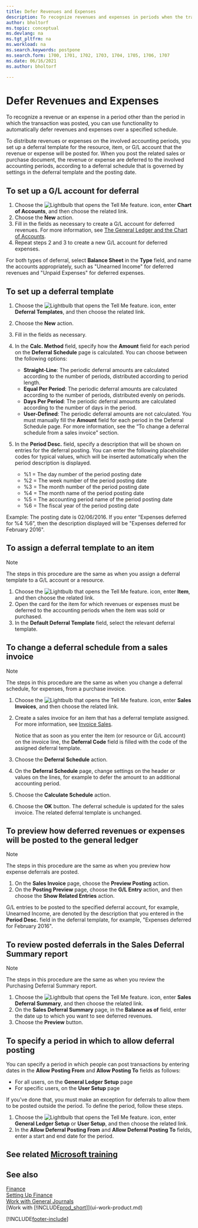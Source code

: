 ```yaml
---
title: Defer Revenues and Expenses
description: To recognize revenues and expenses in periods when the transaction was not posted, you can automatically defer or postpone them over a specified schedule.
author: bholtorf
ms.topic: conceptual
ms.devlang: na
ms.tgt_pltfrm: na
ms.workload: na
ms.search.keywords: postpone
ms.search.form: 1700, 1701, 1702, 1703, 1704, 1705, 1706, 1707
ms.date: 06/16/2021
ms.author: bholtorf

---
```

# Defer Revenues and Expenses

To recognize a revenue or an expense in a period other than the period in which the transaction was posted, you can use functionality to automatically defer revenues and expenses over a specified schedule.

To distribute revenues or expenses on the involved accounting periods, you set up a deferral template for the resource, item, or G/L account that the revenue or expense will be posted for. When you post the related sales or purchase document, the revenue or expense are deferred to the involved accounting periods, according to a deferral schedule that is governed by settings in the deferral template and the posting date.

## To set up a G/L account for deferral

1. Choose the ![Lightbulb that opens the Tell Me feature.](media/ui-search/search_small.png "Tell me what you want to do") icon, enter **Chart of Accounts**, and then choose the related link.
2. Choose the **New** action.
3. Fill in the fields as necessary to create a G/L account for deferred revenues. For more information, see [The General Ledger and the Chart of Accounts](finance-general-ledger.md).
4. Repeat steps 2 and 3 to create a new G/L account for deferred expenses.

For both types of deferral, select **Balance Sheet** in the **Type** field, and name the accounts appropriately, such as "Unearned Income" for deferred revenues and "Unpaid Expenses" for deferred expenses.

## To set up a deferral template

1. Choose the ![Lightbulb that opens the Tell Me feature.](media/ui-search/search_small.png "Tell me what you want to do") icon, enter **Deferral Templates**, and then choose the related link.
2. Choose the **New** action.
3. Fill in the fields as necessary.
4. In the **Calc. Method** field, specify how the **Amount** field for each period on the **Deferral Schedule** page is calculated. You can choose between the following options:

   * **Straight-Line**: The periodic deferral amounts are calculated according to the number of periods, distributed according to period length.
   * **Equal Per Period**: The periodic deferral amounts are calculated according to the number of periods, distributed evenly on periods.
   * **Days Per Period**: The periodic deferral amounts are calculated according to the number of days in the period.
   * **User-Defined**: The periodic deferral amounts are not calculated. You must manually fill the **Amount** field for each period in the Deferral Schedule page. For more information, see the “To change a deferral schedule from a sales invoice” section.
5. In the **Period Desc.** field, specify a description that will be shown on entries for the deferral posting. You can enter the following placeholder codes for typical values, which will be inserted automatically when the period description is displayed.

   * %1 = The day number of the period posting date
   * %2 = The week number of the period posting date
   * %3 = The month number of the period posting date
   * %4 = The month name of the period posting date
   * %5 = The accounting period name of the period posting date
   * %6 = The fiscal year of the period posting date

Example: The posting date is 02/06/2016. If you enter “Expenses deferred for %4 %6”, then the description displayed will be "Expenses deferred for February 2016".

## To assign a deferral template to an item

> [!NOTE]  
> The steps in this procedure are the same as when you assign a deferral template to a G/L account or a resource.

1. Choose the ![Lightbulb that opens the Tell Me feature.](media/ui-search/search_small.png "Tell me what you want to do") icon, enter **Item**, and then choose the related link.
2. Open the card for the item for which revenues or expenses must be deferred to the accounting periods when the item was sold or purchased.
3. In the **Default Deferral Template** field, select the relevant deferral template.

## To change a deferral schedule from a sales invoice

> [!NOTE]  
> The steps in this procedure are the same as when you change a deferral schedule, for expenses, from a purchase invoice.

1. Choose the ![Lightbulb that opens the Tell Me feature.](media/ui-search/search_small.png "Tell me what you want to do") icon, enter **Sales Invoices**, and then choose the related link.
2. Create a sales invoice for an item that has a deferral template assigned. For more information, see [Invoice Sales](sales-how-invoice-sales.md).

    Notice that as soon as you enter the item (or resource or G/L account) on the invoice line, the **Deferral Code** field is filled with the code of the assigned deferral template.
3. Choose the **Deferral Schedule** action.
4. On the **Deferral Schedule** page, change settings on the header or values on the lines, for example to defer the amount to an additional accounting period.
5. Choose the **Calculate Schedule** action.
6. Choose the **OK** button. The deferral schedule is updated for the sales invoice. The related deferral template is unchanged.

## To preview how deferred revenues or expenses will be posted to the general ledger

> [!NOTE]  
> The steps in this procedure are the same as when you preview how expense deferrals are posted.

1. On the **Sales Invoice** page, choose the **Preview Posting** action.
2. On the **Posting Preview** page, choose the **G/L Entry** action, and then choose the **Show Related Entries** action.

G/L entries to be posted to the specified deferral account, for example, Unearned Income, are denoted by the description that you entered in the **Period Desc.** field in the deferral template, for example, "Expenses deferred for February 2016".

## To review posted deferrals in the Sales Deferral Summary report

> [!NOTE]  
> The steps in this procedure are the same as when you review the Purchasing Deferral Summary report.

1. Choose the ![Lightbulb that opens the Tell Me feature.](media/ui-search/search_small.png "Tell me what you want to do") icon, enter **Sales Deferral Summary**, and then choose the related link.
2. On the **Sales Deferral Summary** page, in the **Balance as of** field, enter the date up to which you want to see deferred revenues.
3. Choose the **Preview** button.

## To specify a period in which to allow deferral posting

You can specify a period in which people can post transactions by entering dates in the **Allow Posting From** and **Allow Posting To** fields as follows:

* For all users, on the **General Ledger Setup** page
* For specific users, on the **User Setup** page

If you've done that, you must make an exception for deferrals to allow them to be posted outside the period. To define the period, follow these steps.

1. Choose the ![Lightbulb that opens the Tell Me feature.](media/ui-search/search_small.png "Tell me what you want to do") icon, enter **General Ledger Setup** or **User Setup**, and then choose the related link.
2. In the **Allow Deferral Posting From** and **Allow Deferral Posting To** fields, enter a start and end date for the period.

## See related [Microsoft training](/training/modules/processing-invoices-dynamics-365-business-central/)

## See also

[Finance](finance.md)  
[Setting Up Finance](finance-setup-finance.md)  
[Work with General Journals](ui-work-general-journals.md)  
[Work with [!INCLUDE[prod_short](includes/prod_short.md)]](ui-work-product.md)


[!INCLUDE[footer-include](includes/footer-banner.md)]
